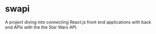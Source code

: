 # swapi
A project diving into connecting React.js front end applications with back end APIs with the the Star Wars API.
